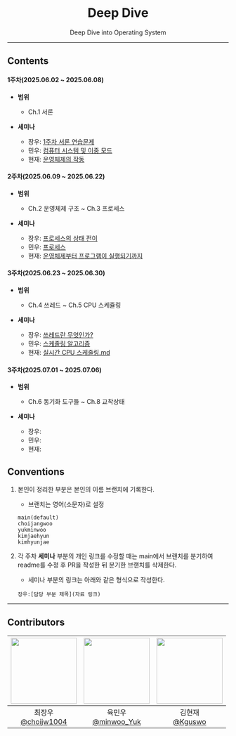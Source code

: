 <div align="center">

# Deep Dive  
Deep Dive into Operating System

--- 
</div>

## Contents
#### 1주차(2025.06.02 ~ 2025.06.08)
- **범위** 
    - Ch.1 서론

- **세미나**
    - 장우: [1주차 서론 연습문제](https://github.com/BackEndDeepDive/Operating-System/tree/choijangwoo/choijangwoo)
    - 민우: [컴퓨터 시스템 및 이중 모드](https://github.com/BackEndDeepDive/Operating-System/tree/main/YukMinWoo/week-1)
    - 현재: [운영체제의 작동](https://github.com/BackEndDeepDive/Operating-System/blob/main/kimhyeonjae/1주차.%20운영체제의%20작동.md)

#### 2주차(2025.06.09 ~ 2025.06.22)
- **범위** 
    - Ch.2 운영체제 구조 ~ Ch.3 프로세스

- **세미나**
    - 장우: [프로세스의 상태 전이](https://github.com/BackEndDeepDive/Operating-System/tree/main/choijangwoo/Ch2)
    - 민우: [프로세스](https://github.com/BackEndDeepDive/Operating-System/tree/main/YukMinWoo/week-2)
    - 현재: [운영체제부터 프로그램이 실행되기까지](https://github.com/BackEndDeepDive/Operating-System/blob/main/kimhyeonjae/2주차.%20운영체제부터%20프로그램이%20실행되기까지.md)

#### 3주차(2025.06.23 ~ 2025.06.30)
- **범위** 
    - Ch.4 쓰레드 ~ Ch.5 CPU 스케쥴링

- **세미나**
    - 장우: [쓰레드란 무엇인가?](https://github.com/BackEndDeepDive/Operating-System/tree/main/choijangwoo/Ch3)
    - 민우: [스케줄링 알고리즘](https://github.com/BackEndDeepDive/Operating-System/tree/main/YukMinWoo/week-3)
    - 현재: [실시간 CPU 스케줄링.md](https://github.com/BackEndDeepDive/Operating-System/blob/main/kimhyeonjae/3주차.%20실시간%20CPU%20스케줄링.md)

#### 3주차(2025.07.01 ~ 2025.07.06)
- **범위** 
    - Ch.6 동기화 도구들 ~ Ch.8 교착상태

- **세미나**
    - 장우: 
    - 민우: 
    - 현재: 

## Conventions
1. 본인이 정리한 부분은 본인의 이름 브랜치에 기록한다.
    - 브랜치는 영어(소문자)로 설정

    ```
    main(default)
    choijangwoo
    yukminwoo
    kimjaehyun
    kimhyunjae
    ```

2. 각 주차 **세미나** 부분의 개인 링크를 수정할 때는 main에서 브랜치를 분기하여 readme를 수정 후 PR을 작성한 뒤 분기한 브랜치를 삭제한다.

    - 세미나 부분의 링크는 아래와 같은 형식으로 작성한다.
    ```
    장우:[담당 부분 제목](자료 링크)
    ```

---

## Contributors

|<img src="https://github.com/choijw1004.png" width="150" height="150"/>|<img src="https://github.com/FickleBoBo.png" width="150" height="150"/>|<img src="https://github.com/Kguswo.png" width="150" height="150"/>|
|:-:|:-:|:-:|
|최장우<br/>[@choijw1004](https://github.com/choijw1004)|육민우<br/>[@minwoo_Yuk](https://github.com/FickleBoBo)|김현재<br/>[@Kguswo](https://github.com/Kguswo)|

